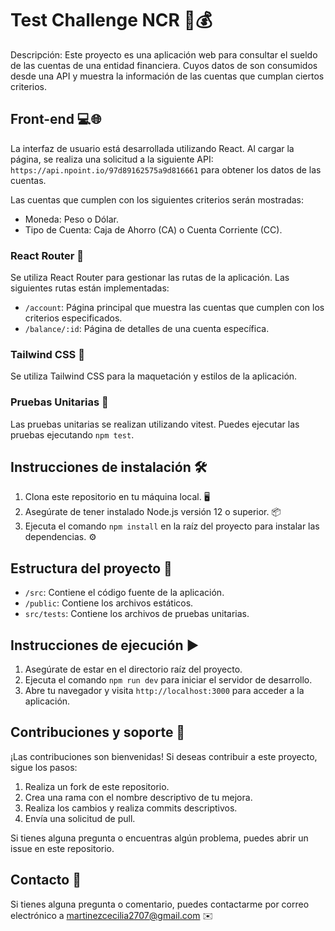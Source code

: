 # Test Challenge NCR 💼💰

Descripción: Este proyecto es una aplicación web para consultar el sueldo de las cuentas de una entidad financiera. Cuyos datos de son consumidos desde una API y muestra la información de las cuentas que cumplan ciertos criterios.

## Front-end 💻🌐

La interfaz de usuario está desarrollada utilizando React. Al cargar la página, se realiza una solicitud a la siguiente API: `https://api.npoint.io/97d89162575a9d816661` para obtener los datos de las cuentas.

Las cuentas que cumplen con los siguientes criterios serán mostradas:
- Moneda: Peso o Dólar.
- Tipo de Cuenta: Caja de Ahorro (CA) o Cuenta Corriente (CC).

### React Router 🚦

Se utiliza React Router para gestionar las rutas de la aplicación. Las siguientes rutas están implementadas:

- `/account`: Página principal que muestra las cuentas que cumplen con los criterios especificados.
- `/balance/:id`: Página de detalles de una cuenta específica.

### Tailwind CSS 🎨

Se utiliza Tailwind CSS para la maquetación y estilos de la aplicación.

### Pruebas Unitarias 🧪

Las pruebas unitarias se realizan utilizando vitest. Puedes ejecutar las pruebas ejecutando `npm test`.

## Instrucciones de instalación 🛠️

1. Clona este repositorio en tu máquina local. 🖥️
2. Asegúrate de tener instalado Node.js versión 12 o superior. 📦
3. Ejecuta el comando `npm install` en la raíz del proyecto para instalar las dependencias. ⚙️

## Estructura del proyecto 📂

- `/src`: Contiene el código fuente de la aplicación.
- `/public`: Contiene los archivos estáticos.
- `src/tests`: Contiene los archivos de pruebas unitarias.

## Instrucciones de ejecución ▶️

1. Asegúrate de estar en el directorio raíz del proyecto.
2. Ejecuta el comando `npm run dev` para iniciar el servidor de desarrollo.
3. Abre tu navegador y visita `http://localhost:3000` para acceder a la aplicación.

## Contribuciones y soporte 🤝

¡Las contribuciones son bienvenidas! Si deseas contribuir a este proyecto, sigue los pasos:

1. Realiza un fork de este repositorio.
2. Crea una rama con el nombre descriptivo de tu mejora.
3. Realiza los cambios y realiza commits descriptivos.
4. Envía una solicitud de pull.

Si tienes alguna pregunta o encuentras algún problema, puedes abrir un issue en este repositorio.

## Contacto 📧

Si tienes alguna pregunta o comentario, puedes contactarme por correo electrónico a martinezcecilia2707@gmail.com ✉️
